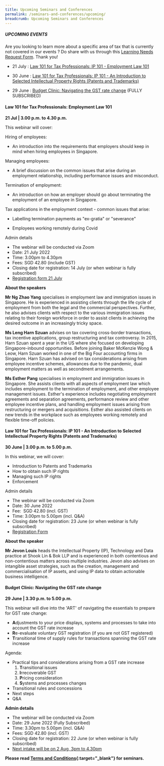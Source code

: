 ```yaml
---
title: Upcoming Seminars and Conferences
permalink: /seminars-and-conferences/upcoming/
breadcrumb: Upcoming Seminars and Conferences
---
```

##### **UPCOMING EVENTS**
Are you looking to learn more about a specific area of tax that is currently not covered in our events ? 
Do share with us through this [Learning Needs Request Form](https://form.gov.sg/5d2c51283703d80011e52615). Thank you!

* 21 July : [Law 101 for Tax Professionals: IP 101 - Employment Law 101](/seminars-and-conferences/upcoming/#21Jul-ta-id)

* 30 June : [Law 101 for Tax Professionals: IP 101 - An Introduction to Selected Intellectual Property Rights (Patents and Trademarks)](/seminars-and-conferences/upcoming/#30Jun-ta-id)


* 29 June : [Budget Clinic: Navigating the GST rate change](/seminars-and-conferences/upcoming/#29Jun-ta-id) (FULLY SUBSCRIBED)


<a id="21Jul-ta-id"></a>
#### **Law 101 for Tax Professionals: Employment Law 101**
**21 Jul | 3.00 p.m. to 4.30 p.m.**

This webinar will cover:

Hiring of employees:

* An introduction into the requirements that employers should keep in mind when hiring employees in Singapore.

Managing employees:

* A brief discussion on the common issues that arise during an employment relationship, including performance issues and misconduct.

Termination of employment:

* An introduction on how an employer should go about terminating the employment of an employee in Singapore.

Tax applications in the employment context - common issues that arise:

* Labelling termination payments as "ex-gratia" or "severance"

* Employees working remotely during Covid

Admin details

*   The webinar will be conducted via Zoom
*   Date: 21 July 2022
*   Time: 3.00pm to 4.30pm
*   Fees: SGD 42.80 (include GST)
*   Closing date for registration: 14 July (or when webinar is fully subscribed)
*   [Registration form 21 July](https://form.gov.sg/62bb0050b45f4f00126fb928)

**About the speakers**

**Mr Ng Zhao Yang** specialises in employment law and immigration issues in Singapore. He is experienced in assisting clients through the life cycle of employment from both the legal and the commercial perspectives. Further, he also advises clients with respect to the various immigration issues relating to their foreign workforce in order to assist clients in achieving the desired outcome in an increasingly tricky space.

**Ms Leng Harn Szuan** advises on tax covering cross-border transactions, tax incentive applications, group restructuring and tax controversy. In 2015, Harn Szuan spent a year in the US where she focused on developing Singapore-inbound opportunities. Before joining Baker McKenzie Wong & Leow, Harn Szuan worked in one of the Big Four accounting firms in Singapore. Harn Szuan has advised on tax considerations arising from employee incentive schemes, allowances due to the pandemic, dual employment matters as well as secondment arrangements.

**Ms Esther Pang** specialises in employment and immigration issues in Singapore. She assists clients with all aspects of employment law which includes employment to the termination of employment, and other employee management issues. Esther's experience includes negotiating employment agreements and separation agreements, performance review and other employee incentive plans, and handling employment issues arising from restructuring or mergers and acquisitions. Esther also assisted clients on new trends in the workplace such as employees working remotely and flexible time-off policies.

<a id="30Jun-ta-id"></a>
#### **Law 101 for Tax Professionals: IP 101 - An Introduction to Selected Intellectual Property Rights (Patents and Trademarks)**
**30 June | 3.00 p.m. to 5.00 p.m.**

In this webinar, we will cover:

* Introduction to Patents and Trademarks
* How to obtain such IP rights
* Managing such IP rights
* Enforcement

Admin details

* The webinar will be conducted via Zoom
* Date: 30 June 2022
* Fee:  SGD 42.80 (incl. GST)
* Time: 3.00pm to 5.00pm (incl. Q&A)
* Closing date for registration: 23 June (or when webinar is fully subscribed)
* [Registration Form](https://form.gov.sg/62aa8f39855cba0012c3d0af)

**About the speaker**

**Mr Jevon Louis** heads the Intellectual Property (IP), Technology and Data practice at Shook Lin & Bok LLP and is experienced in both contentious and non-contentious matters across multiple industries. Jevon also advises on intangible asset strategies, such as the creation, management and commercialisation of IP assets, and using IP data to obtain actionable business intelligence.

<a id="29Jun-ta-id"></a>
#### **Budget Clinic: Navigating the GST rate change**
**29 June | 3.30 p.m. to 5.00 p.m.**

This webinar will dive into the 'ART' of navigating the essentials to prepare for GST rate change:

* **A**djustments to your price displays, systems and processes to take into account the GST rate increase
* **R**e-evaluate voluntary GST registration (if you are not GST registered)
* **T**ransitional time of supply rules for transactions spanning the GST rate increase

Agenda:
* Practical tips and considerations arising from a GST rate increase
  1. **T**ransitional issues
  2. **I**rrecoverable GST
  3. **P**ricing consideration
  4. **S**ystems and processes changes
* Transitional rules and concessions
* Next steps
* Q&A

**Admin details**
* The webinar will be conducted via Zoom
* Date: 29 June 2022 (Fully Subscribed)
* Time: 3.30pm to 5.00pm (incl. Q&A)
* Fees: SGD 42.80 (incl. GST)
* Closing date for registration: 22 June (or when webinar is fully subscribed)
* [Next intake will be on 2 Aug, 3pm to 4.30pm](https://form.gov.sg/62b29f4bf75c200012082707)







**Please read [Terms and Conditions](https://production-iras-tax-academy.netlify.com/executive-tax-programmes/terms-and-conditions/){:target="_blank"} for seminars.**